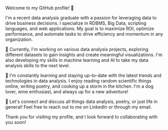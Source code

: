 Welcome to my GitHub profile! 👋

I'm a recent data analysis graduate with a passion for leveraging data to drive business decisions. I specialize in RDBMS, Big Data, scripting languages, and web applications. My goal is to maximize ROI, optimize performance, and automate tasks to drive efficiency and momentum in any organization.

🔭 Currently, I'm working on various data analysis projects, exploring different datasets to gain insights and create meaningful visualizations. I'm also developing my skills in machine learning and AI to take my data analysis skills to the next level.

🌱 I'm constantly learning and staying up-to-date with the latest trends and technologies in data analysis. I enjoy reading random scientific things online, writing poetry, and cooking up a storm in the kitchen. I'm a dog lover, wine enthusiast, and always up for a new adventure!

💬 Let's connect and discuss all things data analysis, poetry, or just life in general! Feel free to reach out to me on LinkedIn or through my email.

Thank you for visiting my profile, and I look forward to collaborating with you soon!
